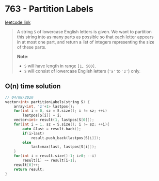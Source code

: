 # 763 - Partition Labels

[leetcode link](https://leetcode.com/problems/partition-labels/)

> A string `S` of lowercase English letters is given. We want  to partition this string into as many parts as possible so that each  letter appears in at most one part, and return a list of integers  representing the size of these parts.
>
> **Note:**
>
> - `S` will have length in range `[1, 500]`.
> - `S` will consist of lowercase English letters (`'a'` to `'z'`) only.

## O(n) time solution

```cpp
// 04/08/2020 
vector<int> partitionLabels(string S) {
    array<int, 'z'+1> lastpos{};
    for(int i = 0, sz = S.size(); i != sz; ++i)
        lastpos[S[i]] = i;
    vector<int> result(1, lastpos[S[0]]);
    for(int i = 1, sz = S.size(); i != sz; ++i){
        auto &last = result.back();
        if(i>last)
            result.push_back(lastpos[S[i]]);
        else
            last=max(last, lastpos[S[i]]);
    }
    for(int i = result.size()-1; i>0; --i)
        result[i] -= result[i-1];
    result[0]++;
    return result;
}
```